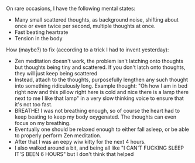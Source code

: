 
On rare occasions, I have the following mental states:
- Many small scattered thoughts, as background noise, shifting about once or even twice per second, multiple thoughts at once.
- Fast beating heartrate
- Tension in the body


How (maybe?) to fix (according to a trick I had to invent yesterday):

- Zen meditation doesn't work, the problem isn't latching onto thoughts but thoughts being tiny and scattered. If you don't latch onto thoughts, they will just keep being scattered
- Instead, attach to the thoughts, purposefully lengthen any such thought into something ridiculously long. Example thought: "Oh how I am in bed right now and this pillow right here is cold and nice there is a lamp there next to me I like that lamp" in a very slow thinking voice to ensure that it's not too fast. 
- BREATHE! I was not breathing enough, so of course the heart had to keep beating to keep my body oxygenated. The thoughts can even focus on my breathing. 
- Eventually one should be relaxed enough to either fall asleep, or be able to properly perform Zen meditation.
- After that I was an eepy wiw kitty for the next 4 hours.
- I also walked around a bit, and being all like "I CAN'T FUCKING SLEEP IT'S BEEN 6 HOURS" but I don't think that helped